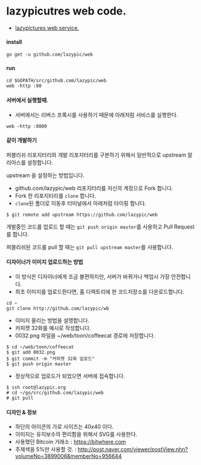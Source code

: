 # lazypicutres web code.
* [lazypictures web service.](http://lazyd.org)

#### install
```
go get -u github.com/lazypic/web
```
#### run
```
cd $GOPATH/src/github.com/lazypic/web
web -http :80
```

#### 서버에서 실행할때.
- 서버에서는 리버스 프록시를 사용하기 때문에 아래처럼 서비스를 실행한다.
```
web -http :8080
```

#### 같이 개발하기
퍼블리쉬 리포지터리와 개발 리포지터리를 구분하기 위해서 일반적으로 upstream 알리아스를 설정합니다.

upstream 을 설정하는 방법입니다.

- github.com/lazypic/web 리포지터리를 자신의 계정으로 Fork 합니다.
- Fork 한 리포지터리를 `clone` 합니다.
- `clone`된 폴더로 이동후 터미널에서 아래처럼 타이핑 합니다.
```
$ git remote add upstream https://github.com/lazypic/web
```

개발중인 코드를 업로드 할 때는 `git push origin master`를 사용하고 Pull Request 를 합니다.

퍼블리쉬된 코드를 pull 할 때는 `git pull upstream master`를 사용합니다.

#### 디자이너가 이미지 업로드하는 방법
- 이 방식은 디자이너에게 조금 불편하지만, 서버가 바뀌거나 백업시 가장 안전합니다.
- 최초 이미지를 업로드한다면, 홈 디렉토리에 현 코드저장소를 다운로드합니다.
```
cd ~
git clone http://github.com/lazypic/wb
```

- 이미지 올리는 방법을 설명합니다.
- 커피캣 32화를 예시로 작성합니다.
- 0032.png 파일을 ~/web/toon/coffeecat 경로에 저장합니다.
```
$ cd ~/web/toon/coffeecat
$ git add 0032.png
$ git commit -m "커피캣 32화 업로드"
$ git push origin master
```

- 정상적으로 업로드가 되었으면 서버에 접속합니다.
```
$ ssh root@lazypic.org
# cd ~/go/src/github.com/lazypic/web
# git pull
```

#### 디자인 & 정보
- 하단의 아이콘의 가로 사이즈는 40x40 이다.
- 이미지는 유지보수의 편리함을 위해서 SVG를 사용한다.
- 사용했던 Bitcoin 거래소 : https://bitwhere.com
- 주제색을 5%만 사용할 것. : http://post.naver.com/viewer/postView.nhn?volumeNo=3899006&memberNo=956644

